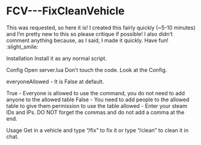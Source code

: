 # FCV---FixCleanVehicle

This was requested, so here it is! I created this fairly quickly (~5-10 minutes) and I’m pretty new to this so please critique if possible! I also didn’t comment anything because, as I said, I made it quickly. Have fun! :slight_smile:

Installation
Install it as any normal script.

Config
Open server.lua
Don’t touch the code. Look at the Config.

everyoneAllowed - It is False at default.

True - Everyone is allowed to use the command, you do not need to add anyone to the allowed table
False - You need to add people to the allowed table to give them permission to use the table
allowed - Enter your steam IDs and IPs. DO NOT forget the commas and do not add a comma at the end.

Usage
Get in a vehicle and type “/fix” to fix it or type “/clean” to clean it in chat.
